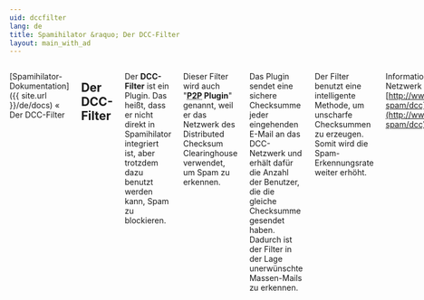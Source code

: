 ```yaml
---
uid: dccfilter
lang: de
title: Spamihilator &raquo; Der DCC-Filter
layout: main_with_ad
---
```


<div class="row">
<div class="twelve columns" markdown="1">

[Spamihilator-Dokumentation]({{ site.url }}/de/docs) &laquo; Der DCC-Filter

## Der DCC-Filter

Der **DCC-Filter** ist ein Plugin. Das heißt, dass er nicht direkt in Spamihilator integriert ist, aber trotzdem dazu benutzt werden kann, Spam zu blockieren.

Dieser Filter wird auch "**<abbr title="Peer to Peer">P2P</abbr> Plugin**" genannt, weil er das Netzwerk des Distributed Checksum Clearinghouse verwendet, um Spam zu erkennen.

Das Plugin sendet eine sichere Checksumme jeder eingehenden E-Mail an das DCC-Netzwerk und erhält dafür die Anzahl der Benutzer, die die gleiche Checksumme gesendet haben. Dadurch ist der Filter in der Lage unerwünschte Massen-Mails zu erkennen.

Der Filter benutzt eine intelligente Methode, um unscharfe Checksummen zu erzeugen. Somit wird die Spam-Erkennungsrate weiter erhöht.

Informationen über das DCC-Netzwerk gibt es unter: [http://www.rhyolite.com/anti-spam/dcc](http://www.rhyolite.com/anti-spam/dcc).

Sie können die Server des DCC-Netzwerks, zu denen der Filter Kontakt aufnehmen soll, selbst einstellen. Schauen Sie dazu in die [Einstellungen des DCC-Filters]({{ site.url }}/de/docs/configdccfilter).

</div>
</div>
